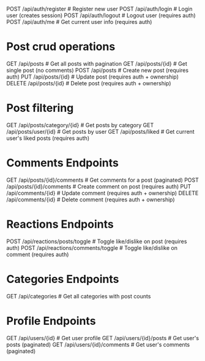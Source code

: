 POST /api/auth/register      # Register new user
POST /api/auth/login         # Login user (creates session)
POST /api/auth/logout        # Logout user (requires auth)
POST /api/auth/me            # Get current user info (requires auth)

#  Post crud operations
GET  /api/posts                    # Get all posts with pagination
GET  /api/posts/{id}              # Get single post (no comments)
POST /api/posts                   # Create new post (requires auth)
PUT  /api/posts/{id}              # Update post (requires auth + ownership)
DELETE /api/posts/{id}            # Delete post (requires auth + ownership)

# Post filtering
GET /api/posts/category/{id}      # Get posts by category
GET /api/posts/user/{id}          # Get posts by user
GET /api/posts/liked              # Get current user's liked posts (requires auth)

# Comments Endpoints
GET  /api/posts/{id}/comments     # Get comments for a post (paginated)
POST /api/posts/{id}/comments     # Create comment on post (requires auth)
PUT  /api/comments/{id}           # Update comment (requires auth + ownership)
DELETE /api/comments/{id}         # Delete comment (requires auth + ownership)

# Reactions Endpoints
POST /api/reactions/posts/toggle    # Toggle like/dislike on post (requires auth)
POST /api/reactions/comments/toggle # Toggle like/dislike on comment (requires auth)

# Categories Endpoints
GET /api/categories               # Get all categories with post counts

# Profile Endpoints
GET /api/users/{id}               # Get user profile
GET /api/users/{id}/posts         # Get user's posts (paginated)
GET /api/users/{id}/comments      # Get user's comments (paginated)